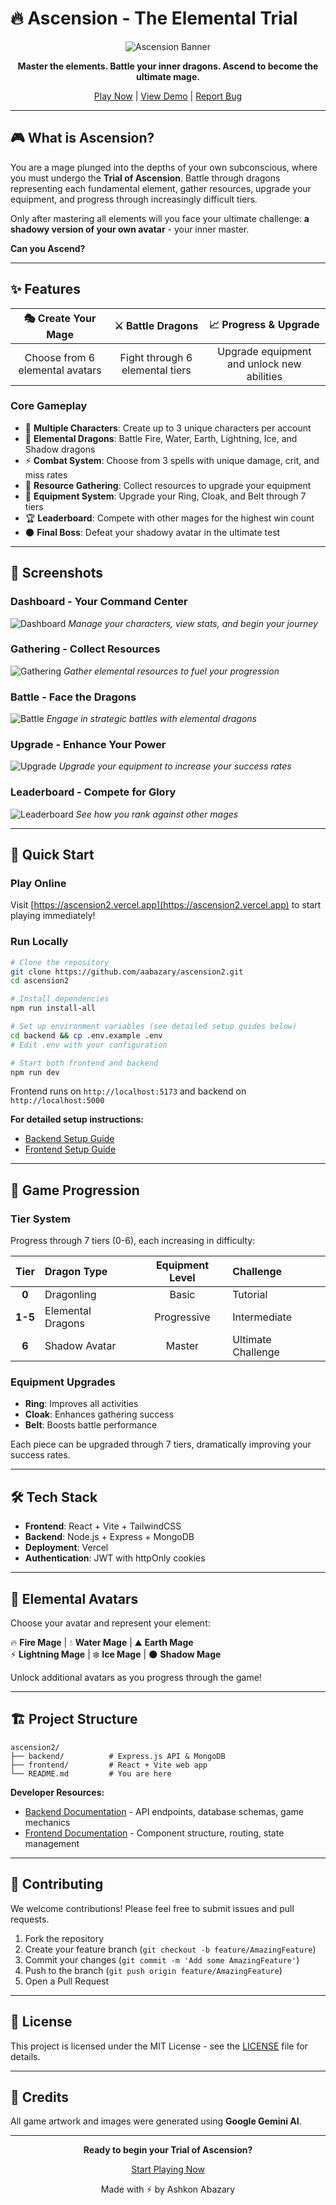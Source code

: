 # 🔥 Ascension - The Elemental Trial

<div align="center">

![Ascension Banner](frontend/public/ascenion/ascension_full.png)

**Master the elements. Battle your inner dragons. Ascend to become the ultimate mage.**

[Play Now](https://ascension2.vercel.app) | [View Demo](#screenshots) | [Report Bug](https://github.com/aabazary/ascension2/issues)

</div>

---

## 🎮 What is Ascension?

You are a mage plunged into the depths of your own subconscious, where you must undergo the **Trial of Ascension**. Battle through dragons representing each fundamental element, gather resources, upgrade your equipment, and progress through increasingly difficult tiers. 

Only after mastering all elements will you face your ultimate challenge: **a shadowy version of your own avatar** - your inner master.

**Can you Ascend?**

---

## ✨ Features

<div align="center">

| 🎭 **Create Your Mage** | ⚔️ **Battle Dragons** | 📈 **Progress & Upgrade** |
|:---:|:---:|:---:|
| Choose from 6 elemental avatars | Fight through 6 elemental tiers | Upgrade equipment and unlock new abilities |

</div>

### Core Gameplay

- 🧙 **Multiple Characters**: Create up to 3 unique characters per account
- 🐉 **Elemental Dragons**: Battle Fire, Water, Earth, Lightning, Ice, and Shadow dragons
- ⚡ **Combat System**: Choose from 3 spells with unique damage, crit, and miss rates
- 💎 **Resource Gathering**: Collect resources to upgrade your equipment
- 🎯 **Equipment System**: Upgrade your Ring, Cloak, and Belt through 7 tiers
- 🏆 **Leaderboard**: Compete with other mages for the highest win count
- 🌑 **Final Boss**: Defeat your shadowy avatar in the ultimate test

---

## 📸 Screenshots

### Dashboard - Your Command Center
![Dashboard](frontend/public/screenshots/dashboard_ss.png)
*Manage your characters, view stats, and begin your journey*

### Gathering - Collect Resources
![Gathering](frontend/public/screenshots/gather_ss.png)
*Gather elemental resources to fuel your progression*

### Battle - Face the Dragons
![Battle](frontend/public/screenshots/battle_ss.png)
*Engage in strategic battles with elemental dragons*

### Upgrade - Enhance Your Power
![Upgrade](frontend/public/screenshots/upgrade_ss.png)
*Upgrade your equipment to increase your success rates*

### Leaderboard - Compete for Glory
![Leaderboard](frontend/public/screenshots/highscore_ss.png)
*See how you rank against other mages*

---

## 🚀 Quick Start

### Play Online
Visit [https://ascension2.vercel.app](https://ascension2.vercel.app) to start playing immediately!

### Run Locally

```bash
# Clone the repository
git clone https://github.com/aabazary/ascension2.git
cd ascension2

# Install dependencies
npm run install-all

# Set up environment variables (see detailed setup guides below)
cd backend && cp .env.example .env
# Edit .env with your configuration

# Start both frontend and backend
npm run dev
```

Frontend runs on `http://localhost:5173` and backend on `http://localhost:5000`

**For detailed setup instructions:**
- [Backend Setup Guide](backend/README.md)
- [Frontend Setup Guide](frontend/README.md)

---

## 🎯 Game Progression

### Tier System
Progress through 7 tiers (0-6), each increasing in difficulty:

| Tier | Dragon Type | Equipment Level | Challenge |
|:---:|:---|:---:|:---|
| **0** | Dragonling | Basic | Tutorial |
| **1-5** | Elemental Dragons | Progressive | Intermediate |
| **6** | Shadow Avatar | Master | Ultimate Challenge |

### Equipment Upgrades
- **Ring**: Improves all activities
- **Cloak**: Enhances gathering success
- **Belt**: Boosts battle performance

Each piece can be upgraded through 7 tiers, dramatically improving your success rates.

---

## 🛠️ Tech Stack

- **Frontend**: React + Vite + TailwindCSS
- **Backend**: Node.js + Express + MongoDB
- **Deployment**: Vercel
- **Authentication**: JWT with httpOnly cookies

---

## 🎨 Elemental Avatars

Choose your avatar and represent your element:

🔥 **Fire Mage** | 💧 **Water Mage** | ⛰️ **Earth Mage**  
⚡ **Lightning Mage** | ❄️ **Ice Mage** | 🌑 **Shadow Mage**

Unlock additional avatars as you progress through the game!

---

## 🏗️ Project Structure

```
ascension2/
├── backend/          # Express.js API & MongoDB
├── frontend/         # React + Vite web app
└── README.md         # You are here
```

**Developer Resources:**
- [Backend Documentation](backend/README.md) - API endpoints, database schemas, game mechanics
- [Frontend Documentation](frontend/README.md) - Component structure, routing, state management

---

## 🤝 Contributing

We welcome contributions! Please feel free to submit issues and pull requests.

1. Fork the repository
2. Create your feature branch (`git checkout -b feature/AmazingFeature`)
3. Commit your changes (`git commit -m 'Add some AmazingFeature'`)
4. Push to the branch (`git push origin feature/AmazingFeature`)
5. Open a Pull Request

---

## 📄 License

This project is licensed under the MIT License - see the [LICENSE](LICENSE) file for details.

---

## 🎨 Credits

All game artwork and images were generated using **Google Gemini AI**.

---

<div align="center">

**Ready to begin your Trial of Ascension?**

[Start Playing Now](https://ascension2.vercel.app)

Made with ⚡ by Ashkon Abazary

</div>
